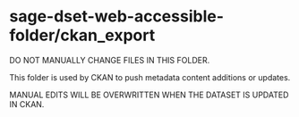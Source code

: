 # sage-dset-web-accessible-folder/ckan_export

DO NOT MANUALLY CHANGE FILES IN THIS FOLDER.

This folder is used by CKAN to push metadata content additions or updates.   

MANUAL EDITS WILL BE OVERWRITTEN WHEN THE DATASET IS UPDATED IN CKAN.

